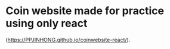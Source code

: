 # Coin website made for practice using only react

(https://PPJINHONG.github.io/coinwebsite-react/).

